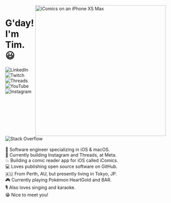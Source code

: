 <img src="https://github.com/TimOliver/TimOliver/raw/main/header.png" width="410" alt="iComics on an iPhone XS Max" align="right" />

<div id="toc">
  <ul style="list-style: none">
    <summary>
      <h1>G'day! I'm Tim. 😃</h1>
    </summary>
    <div>
    <a href="https://www.linkedin.com/in/timoliver-au/">
    <img src="https://img.shields.io/badge/-LinkedIn-%233781da" alt="LinkedIn"/></a> 
    <a href="https://www.twitch.com/timXD">
    <img src="https://img.shields.io/badge/-Twitch-%23BF40BF" alt="Twitch"/></a> 
    <a href="https://www.threads.net/@timoliver">
    <img src="https://img.shields.io/badge/-Threads-%23444" alt="Threads" /></a> 
    <a href="https://www.youtube.com/timXD">
    <img src="https://img.shields.io/badge/-YouTube-%23FF0000" alt="YouTube" /></a> 
    <a href="https://www.instagram.com/timoliver">
    <img src="https://img.shields.io/badge/-Instagram-%23eb13a5" alt="Instagram" /></a> 
    <a href="https://stackoverflow.com/users/599344/tim">
    <img src="https://img.shields.io/badge/-Stack%20Overflow-%23f48024" alt="Stack Overflow" /></a> 
    </div>

<br>
<li>📱 Software engineer specializing in <a href="https://www.apple.com/ios/">iOS</a> & <a href="https://www.apple.com/macos/">macOS</a>.</li>
<li>📸 Currently building <a href="https://instagram.com">Instagram</a> and <a href="https://threads.com">Threads</a>, at <a href="https://meta.com">Meta</a>.</li>
<li>💥 Building a comic reader app for iOS called <a href="https://icomics.co">iComics</a>.</li>
<li>💻 Loves publishing <a href="https://github.com/TimOliver?tab=repositories&type=source">open source software on GitHub</a>.</li>
<li>🇦🇺 From <a href="https://www.australia.com/en/places/perth-and-surrounds/guide-to-perth.html">Perth, AU</a>, but presently living in <a href="https://www.gotokyo.org/en/index.html">Tokyo, JP</a>.</li>
<li>🎮 Currently playing <a href="https://bulbapedia.bulbagarden.net/wiki/Pokémon_HeartGold_and_SoulSilver_Versions">Pokémon HeartGold</a> and <a href="https://www.beyondallreason.info/">BAR</a>.</li>
<li>🎙️ Also loves singing and karaoke.</li>
<li>😁 Nice to meet you!</li>
  </ul>
</div>


<br/>


